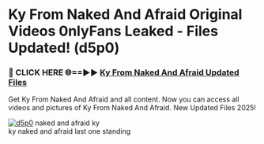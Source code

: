 # Ky From Naked And Afraid Original Videos 0nlyFans Leaked - Files Updated! (d5p0)

<h3>🔴 CLICK HERE 🌐==►► <a href="https://tinyurl.com/yckcrads" rel="nofollow">Ky From Naked And Afraid Updated Files</a></h3>

Get Ky From Naked And Afraid and all content. Now you can access all videos and pictures of Ky From Naked And Afraid. New Updated Files 2025!

[![d5p0](https://i.imgur.com/hpKpOFt.gif)](https://tinyurl.com/yckcrads)
naked and afraid ky<br>
ky naked and afraid last one standing